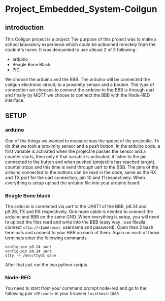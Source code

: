# Project_Embedded_System-Coilgun
## introduction
This Coilgun project is a project 
The purpose of this project was to make a school laboratory experience which could be actionned remotely from the student's home. It was demanded to use atleast 2 of 3 following : 
- arduino
- Beagle Bone Black
- PIC

We choose the arduino and the BBB. The arduino will be connected the coilgun electronic circuit, to a proximity sensor and a bouton. The type of connection we chooses to connect the arduino to the BBB is through uart and finally by MQTT we choose to connect the BBB with the Node-RED interface. 

## SETUP
### arduino
One of the things we wanted to measure was the speed of the projectile. To do that we took a proximity sensor and a push button. In the arduino code, a first variable is activated when the projectile passes the sensor and a counter starts, then only if that variable is activated, it listen to the pin connected to the button and when pushed (projectile has reached target), counter stops and this time is send through uart to the BBB. The pins of the arduino connected to the buttons can be read in the code, same as the RX and TX port for the uart connection, pin 10 and 11 respectively.
When everything is setup upload the arduino file into your arduino board.
### Beagle Bone black
The arduino is connected via uart to the UART1 of the BBB, p9.24 and p9.26, TX and RX respectively. One more cable is needed to connect the arduino and BBB on the same GND. 
When everything is setup, you will need to upload the files read and write into the BBB (easy way : use filezila, connect `sftp://<IpAdress>`, username and password).
Open then 2 bash terminals and connect to your BBB on each of them. Again on each of those terminals enter the following commands
```
config-pin p9.24 uart
config-pin p9.24 uart
stty -F /dev/ttyO1 sane
```
After that just run the two python scripts.
  
### Node-RED
You need to start from your command prompt node-red and go to the following pair `<IP:port>` in your browser `localhost:1880`
